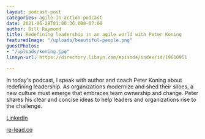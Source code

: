 ```yaml
---
layout: podcast-post
categories: agile-in-action-podcast
date: 2021-06-29T01:00:36.000-07:00
author: Bill Raymond
title: Redefining leadership in an agile world with Peter Koning
featuredImage: "/uploads/beautiful-people.png"
guestPhotos:
- "/uploads/koning.jpg"
linsyn-url: https://directory.libsyn.com/episode/index/id/19610951

---
```

In today's podcast, I speak with author and coach Peter Koning about redefining leadership. As organizations modernize and shed their siloes, a new culture must emerge that embraces team ownership and change. Peter shares his clear and concise ideas to help leaders and organizations rise to the challenge.

[LinkedIn](https://www.linkedin.com/in/peterkoningagile/ "LinkedIn")

[re-lead.co](https://re-lead.co/en)
